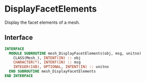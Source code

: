 # DisplayFacetElements

Display the facet elements of a mesh.

## Interface

```fortran
INTERFACE
  MODULE SUBROUTINE mesh_DisplayFacetElements(obj, msg, unitno)
    CLASS(Mesh_), INTENT(IN) :: obj
    CHARACTER(*), INTENT(IN) :: msg
    INTEGER(I4B), OPTIONAL, INTENT(IN) :: unitno
  END SUBROUTINE mesh_DisplayFacetElements
END INTERFACE
```
